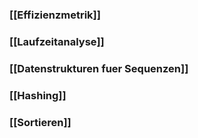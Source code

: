 ### [[Effizienzmetrik]]
### [[Laufzeitanalyse]]
### [[Datenstrukturen fuer Sequenzen]]
### [[Hashing]]
### [[Sortieren]]